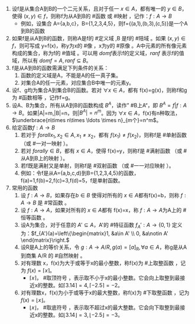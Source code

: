 1. 设f是从集合A到B的一个二元关系，且对于任一 $x\in A$，都有唯一的 $y\in B$，使得 $(x,y)\in f$，则称f为从A到B的 #函数 或 #映射 ，记作：$f:A\to B$
	- 例如，设集合 A={a,b,c}，B={1,2,3,4,5}，则f={(a,1),(b,3),(c,5)}是一个A到B的函数
2. 如果f是从A到B的函数，则称A是f的 #定义域 ,B 是f的 #陪域 。如果 $(x,y)\in f$，则可写成 y=f(x)，称y为x的 #像 ，x为y的 #原像 。A中元素的所有像元素构成的集合，称为f的 #值域 。可以用 $domf$表示f的定义域，$ranf$ 表示f的值域，所以有 $domf=A,ranf\subseteq B$。
3. f是从A到B的函数需满足下列条件的关系：
	1. 函数的定义域是A，不能是A的任一真子集。
	2. 对集合A的任一元素，对应集合B中唯一的元素y。
4. 设f、g均为集合A到集合B的函数。若对 $\forall x\in A$，都有 f(x)=g(x)，则称f和g为 #函数相等 ，记作f=g。
5. 设A、B为集合，所有从A到B的函数构成 $B^A$，读作” #B上A“，即 $B^A={f|f:A\to B}$。如果|A|=m,|B|=n，则|$B^A|=n^m$。因为 $\forall x\in A$，f(x)有n种取法，$\underbrace{n\times n\times \ldots \times n}_{m个}=n^m$。
6. 给定函数$f:A\to B$
	1. 若对于 $forall x_1,x_2\in A,x_1\ne x_2$，都有 $f(x_1)\ne f(x_2)$，则称f是 #单射函数 （或 #一对一映射 ）。
	2. 若对 $forall y\in B$，都有 $x\in A$，使得 f(x)=y，则称f是 #满射函数 （或 #从A到B上的映射 ）。
	3. 若f既是满射又是单射，则称f是 #双射函数 （或 #一一对应映射 ）。
	4. 例如：令f是从A={a,b,c,d}到B={1,2,3,4,5}的函数，f(a)=1,f(b)=2,f(c)=3,f(d)=5，f是单射函数。
7. 常用的函数
	1. 设 $f:A\to B$，如果存在$b\in B$ 使得对所有的 $x\in A$都有f(x)=b，则称 $f:A\to B$ 是 #常函数 。
	2. 设 $f:A\to A$，如果对所有的 $x\in A$都有 f(x)=x，称 $f:A\to A$为A上的 #恒等函数 。
	3. 设A为集合，对于任意的 $A'\subseteq A$，A'的 #特征函数 $f_A':A\to \{0,1\}$ 定义为：$f_{A'}(a)=\left\{\begin{matrix}1, &a\in A' \\ 0, &a\notin A' \end{matrix}\right.$
	4. 设R是A上的等价关系，令 $g:A\to A/R, g(a)=[a]_R,\forall a\in A$，称g是从A到商集 A/R 的 #自然映射 。
	5. 对有理数 x，f(x)为大于或等于x的最小整数，称f(x)为 #上取整函数 ，记为 $f(x)=\lceil x \rceil$。
		- $\lceil x \rceil$， #取顶符号 ，表示取不小于x的最小整数。它会向上取整到最接近x的整数。如$\lceil 3.14 \rceil = 4, \lceil -2.5 \rceil = -2$。
	6. 对有理数x，f(x)为小于或等于x的最大整数，称f(x)为 #下取整函数 ，记为 $f(x)=\lfloor x \rfloor$。
		- $\lfloor x \rfloor$， #取底符号 ，表示取不超过x的最大整数。它会向下取整到最接近x的整数。如$\lfloor 3.14 \rfloor = 3, \lfloor -2.5 \rfloor = -3$。
